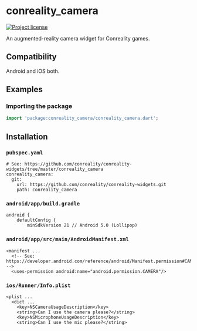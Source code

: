 conreality_camera
=================

[![Project license](https://img.shields.io/badge/license-Public%20Domain-blue.svg)](https://unlicense.org)

An augmented-reality camera widget for Conreality games.

Compatibility
-------------

Android and iOS both.

Examples
--------

### Importing the package

```dart
import 'package:conreality_camera/conreality_camera.dart';
```

Installation
------------

### `pubspec.yaml`

    # See: https://github.com/conreality/conreality-widgets/tree/master/conreality_camera
    conreality_camera:
      git:
        url: https://github.com/conreality/conreality-widgets.git
        path: conreality_camera

### `android/app/build.gradle`

    android {
        defaultConfig {
            minSdkVersion 21 // Android 5.0 (Lollipop)

### `android/app/src/main/AndroidManifest.xml`

    <manifest ...
      <!-- See: https://developer.android.com/reference/android/Manifest.permission#CAMERA -->
      <uses-permission android:name="android.permission.CAMERA"/>

### `ios/Runner/Info.plist`

    <plist ...
      <dict ...
        <key>NSCameraUsageDescription</key>
        <string>Can I use the camera please?</string>
        <key>NSMicrophoneUsageDescription</key>
        <string>Can I use the mic please?</string>
